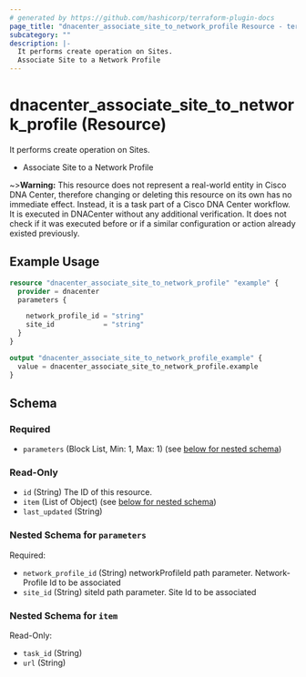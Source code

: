 ```yaml
---
# generated by https://github.com/hashicorp/terraform-plugin-docs
page_title: "dnacenter_associate_site_to_network_profile Resource - terraform-provider-dnacenter"
subcategory: ""
description: |-
  It performs create operation on Sites.
  Associate Site to a Network Profile
---
```


# dnacenter_associate_site_to_network_profile (Resource)

It performs create operation on Sites.

- Associate Site to a Network Profile

~>**Warning:**
This resource does not represent a real-world entity in Cisco DNA Center, therefore changing or deleting this resource on its own has no immediate effect.
Instead, it is a task part of a Cisco DNA Center workflow. It is executed in DNACenter without any additional verification. It does not check if it was executed before or if a similar configuration or action already existed previously.

## Example Usage

```terraform
resource "dnacenter_associate_site_to_network_profile" "example" {
  provider = dnacenter
  parameters {

    network_profile_id = "string"
    site_id            = "string"
  }
}

output "dnacenter_associate_site_to_network_profile_example" {
  value = dnacenter_associate_site_to_network_profile.example
}
```

<!-- schema generated by tfplugindocs -->
## Schema

### Required

- `parameters` (Block List, Min: 1, Max: 1) (see [below for nested schema](#nestedblock--parameters))

### Read-Only

- `id` (String) The ID of this resource.
- `item` (List of Object) (see [below for nested schema](#nestedatt--item))
- `last_updated` (String)

<a id="nestedblock--parameters"></a>
### Nested Schema for `parameters`

Required:

- `network_profile_id` (String) networkProfileId path parameter. Network-Profile Id to be associated
- `site_id` (String) siteId path parameter. Site Id to be associated


<a id="nestedatt--item"></a>
### Nested Schema for `item`

Read-Only:

- `task_id` (String)
- `url` (String)


